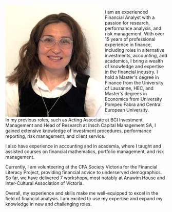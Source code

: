 <img src="img/P_lowres2.png" width=300px; style="float: left;margin-right: 10px"/>

I am an experienced Financial Analyst with a passion for research, performance analysis, and risk management. With over 15 years of professional experience in finance, including roles in alternative investments, accounting, and academics, I bring a wealth of knowledge and expertise in the financial industry. I hold a Master's degree in Finance from the University of Lausanne, HEC, and Master's degrees in Economics from University Pompeu Fabra and Central European University.

<!-- *You may download [my CV](webdocs/CV.pdf)*. -->

In my previous roles, such as Acting Associate at BCI Investment Management and Head of Research at Insch Capital Management SA, I gained extensive knowledge of investment procedures, performance reporting, risk management, and client service. 

I also have experience in accounting and in academia, where I taught and assisted courses on financial mathematics, portfolio management, and risk management.

Currently, I am volunteering at the CFA Society Victoria for the Financial Literacy Project, providing financial advice to underserved demographics. So far, we have delivered 7 workshops, most notably at Anawim House and Inter-Cultural Association of Victoria.    

Overall, my experience and skills make me well-equipped to excel in the field of financial analysis. I am excited to use my expertise and expand my knowledge in new and challenging roles.


<!--As an experienced Financial Analyst with a passion for research, performance analysis, and risk management, I bring a wealth of knowledge and expertise to the table. 


I have over fifteen years of professional experience in various roles within the financial industry. This includes nine years in the alternative investment sector, four years in accounting, and two years in academics. I hold a Master of Advanced Studies in Finance (Financial Assets Management and Engineering) from the University of Lausanne, HEC, and Master’s degrees in Economics from University Pompeu Fabra, Barcelona, and Central European University, Budapest.

> You may download [my CV](webdocs/CV.pdf).


As an Acting Associate, Performance & Analytics with BCI Investment Management, I gained extensive knowledge of the company's investments and procedures, deepened my understanding of performance reporting and reconciliation, and became proficient in SCD, as well as familiar with PBI and PowerQuery. As an Acting Analyst - Public Markets Risk Management, I was part of the team effort of creating a dashboard for fixed income risk reporting and working on ad-hoc projects related to market risk exposures and the impact of interest rates on FI products. 

As Head of Research with Insch Capital Management SA in Switzerland I coordinated market research, performance, and risk reporting, prepared client presentations and marketing materials, back-tested investment ideas, built trading strategies, performed NAV reconciliation, client service, and operations. Our research was often published in financial journals and magazines. [Here is a non-comprehensive list of our publications.](research0.md)  

During my time as a Senior Financial Analyst with DL Investment Partners, I was responsible for manager selection, due diligence, qualitative and quantitative analysis, NAV reconciliation, and internal and client reporting. 

My experience also includes teaching and research assistantship in academia. I had the great opportunities to teach two Masters’ courses at Toulouse ESEC Business School on Portfolio Management and Risk Management, assist in teaching Financial Mathematics and Asset Pricing at Univerity of Nechatel, and to serve as a mentor/grader for the CFA Institute GIRC competition.
(Syllaby [here](webdocs/PM Syllabus.pdf) and [here](webdocs/RM Syllabus.pdf)).

Currently, I am volunteering at the CFA Society Victoria for the Financial Literacy Project, an initiative aimed at providing financial advice to underserved demographics.

Overall, my experience has equipped me with the knowledge and skills necessary to thrive in the field of financial analysis, and I am excited to continue applying my expertise in new and challenging roles.

<!--At BCI Corporation, where I work until the end of April 2023, I started as Acting Analyst - Public Markets Risk Management and later moved to the role of Acting Associate, Performance & Analytics. These roles allowed me to gain a deep understanding of BCI's investments and procedures, and I became proficient in SCD, as well as familiar with PBI and PowerQuery.

My previous work experience includes ten years in the alternative investment sector, four years in accounting, and two years in academics. 

I hold a Master of Advanced Studies in Finance (Financial Assets Management and Engineering) from the University of Lausanne, HEC, and Master’s degrees in Economics from University Pompeu Fabra, Barcelona, and Central European University, Budapest. 

> You may download [my CV](webdocs/CV.pdf).


Previously, I was a Senior Financial Analyst with DL Investment Partners, an investment advisor for public pension funds, in Switzerland. In that position, I performed manager selection, due diligence, qualitative and quantitative analysis, NAV reconciliation, and tailored client reporting. 

I have additional experience as Teaching/Research Assistant, and Mentor/Grader for the CFA Institute GIRC competition. In 2010 I was invited to teach two Masters' courses at Toulouse ESEC Business School - Portfolio Management and Risk Management.
(Syllaby [here](webdocs/PM Syllabus.pdf) and [here](webdocs/RM Syllabus.pdf)).

Since March 2021, I volunteer at the CFA Society Victoria for the Financial Literacy Project, an initiative aimed to help certain demographics that are underserved by professional financial advice.
-->